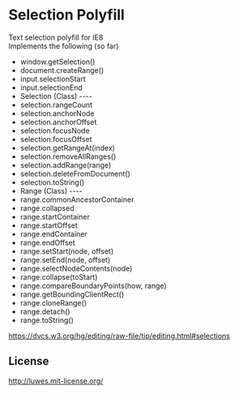 # Selection Polyfill

Text selection polyfill for IE8  
Implements the following (so far)

- window.getSelection()
- document.createRange()
- input.selectionStart
- input.selectionEnd
- Selection (Class) ----
- selection.rangeCount
- selection.anchorNode
- selection.anchorOffset
- selection.focusNode
- selection.focusOffset
- selection.getRangeAt(index)
- selection.removeAllRanges()
- selection.addRange(range)
- selection.deleteFromDocument()
- selection.toString()
- Range (Class) ----
- range.commonAncestorContainer
- range.collapsed
- range.startContainer
- range.startOffset
- range.endContainer
- range.endOffset
- range.setStart(node, offset)
- range.setEnd(node, offset)
- range.selectNodeContents(node)
- range.collapse(toStart)
- range.compareBoundaryPoints(how, range)
- range.getBoundingClientRect()
- range.cloneRange()
- range.detach()
- range.toString()

https://dvcs.w3.org/hg/editing/raw-file/tip/editing.html#selections

## License
http://luwes.mit-license.org/
